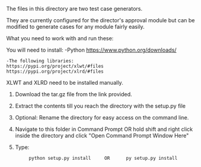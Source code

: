 
The files in this directory are two test case generators.

They are currently configured for the director's approval module but can be modified to generate cases for any module fairly easily. 


What you need to work with and run these: 

You will need to install:
-Python https://www.python.org/downloads/ 

    -The following libraries:
    https://pypi.org/project/xlwt/#files
    https://pypi.org/project/xlrd/#files


XLWT and XLRD need to be installed manually. 

1) Download the tar.gz file from the link provided. 
2) Extract the contents till you reach the directory with the setup.py file
3) Optional: Rename the directory for easy access on the command line. 
4) Navigate to this folder in Command Prompt OR hold shift and right click inside the directory and click "Open Command Prompt Window Here"

5) Type:
           
            python setup.py install     OR      py setup.py install 




    
